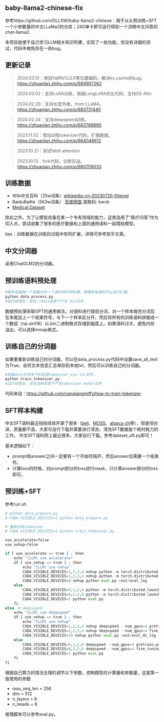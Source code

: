## baby-llama2-chinese-fix
参考https://github.com/DLLXW/baby-llama2-chinese：用于从头预训练+SFT一个小参数量的中文LLaMa2的仓库；24G单卡即可运行得到一个流畅中文问答的chat-llama2.

本项目是便于自己学习LLM相关知识所建，实现了一些功能，但没有详细的测试，代码中难免存在一些bug。


## 更新记录
>2024.03.10：增加YaRN/CLEX等位置编码，解决kv_cache的bug。https://zhuanlan.zhihu.com/p/684907262

>2024.03.02：支持LoRA训练，根据LongLoRA优化代码，支持SS-Attn

>2024.02.29：支持长度外推，from LLaMA。 https://zhuanlan.zhihu.com/p/683731440

>2024.02.24：支持deepspeed训练。https://zhuanlan.zhihu.com/p/683768690

>2023.11.02：增加训练tokenizer代码，扩展数据。https://zhuanlan.zhihu.com/p/664046612

>2023.10.21：测试falsh attention

>2023.10.13：fork代码，训练实战。https://zhuanlan.zhihu.com/p/660759033





## 训练数据
- Wiki中文百科（25w词条）[wikipedia-cn-20230720-filtered](https://huggingface.co/datasets/pleisto/wikipedia-cn-20230720-filtered)
- BaiduBaiKe（563w词条）
[百度网盘](https://pan.baidu.com/s/1jIpCHnWLTNYabftavo3DVw?pwd=bwvb)
 提取码: bwvb
- [Medical Dataset](https://huggingface.co/datasets/shibing624/medical/tree/main)

除此之外，为了让模型具备在某一个专有领域的能力，这里选用了“医疗问答”作为切入点，尝试收集了很多的医疗数据和上面的通用语料一起喂给模型。

tips：训练数据在训练的过程中有所扩展，详情可参考知乎文章。


## 中文分词器

采用ChatGLM2的分词器。

## 预训练语料预处理
```python
#脚本里面每一个函数对应一个语料库的预处理，搭建新加语料可以自行扩展。
python data_process.py
#运行结束后，会在./data目录下产生.bin文件
```
数据预处理采取GPT的通用做法，对语料进行提前分词，对一个样本做完分词后在末尾加上一个结束符号，与下一个样本区分开。然后将所有的训练语料拼接成一个数组（np.uint16）以.bin二进制格式存储到磁盘上。如果语料过大，避免内存溢出，可以选择mmap格式。

## 训练自己的分词器
如果要重新训练自己的分词器，可以在data_process.py代码中设置save_all_text为True，会将文本信息汇总保存到本地txt，然后可以训练自己的分词器。
```python
#获取data文件夹下的全部tokenizer_xxx.txt文件。
python train_tokenizer.py
#运行结束后，会在当前目录下产生tokenizer.model文件
```

代码来自：https://github.com/yanqiangmiffy/how-to-train-tokenizer

## SFT样本构建
中文SFT语料最近陆陆续续开源了很多（[bell](https://huggingface.co/datasets/BelleGroup/train_1M_CN)、[MOSS](https://github.com/OpenLMLab/MOSS/tree/main/SFT_data)、[alpaca-zh](https://huggingface.co/datasets/shibing624/alpaca-zh)等），但是坦白讲，质量都不高，大家可自行下载并需要进行清洗，清洗SFT数据是个耗时耗力的工作。
中文SFT语料网上最近很多，大家自行下载。参考dataset_sft.py即可！

基本逻辑如下：
- prompt和answer之间一定要有一个开始符隔开，然后answer后需要一个结束符。
- 计算loss的时候，对prompt部分的loss进行mask，只计算answer部分的loss即可。

## 预训练+SFT
参考run.sh

```python
# python data_prepare.py
# CUDA_VISIBLE_DEVICES=1 python data_prepare.py

# 重新训练tokenizer
# CUDA_VISIBLE_DEVICES=1 python train_tokenizer.py

use_accelerate=false
use_nohup=false

if [ use_accelerate == true ] ; then
    echo "[LLM] use accelerate"
    if [ use_nohup == true ] ; then
        echo "[LLM] use nohup"
        CUDA_VISIBLE_DEVICES=1,2,3,4 nohup python -m torch.distributed.launch --nproc_per_node=8 --use_env pretrain.py >out/pretrain_1_log
        CUDA_VISIBLE_DEVICES=1,2,3,4 nohup python -m torch.distributed.launch --nproc_per_node=8 --use_env fine_tuning.py >out/fine_tuning_log
        CUDA_VISIBLE_DEVICES=0 nohup python eval.py >out/eval_log
    else
        CUDA_VISIBLE_DEVICES=0,1,5,6 python -m torch.distributed.launch --nproc_per_node=4 --use_env pretrain.py
        CUDA_VISIBLE_DEVICES=0,1,5,6 python -m torch.distributed.launch --nproc_per_node=4 --use_env fine_tuning.py
        CUDA_VISIBLE_DEVICES=1 python eval.py
    fi
else  # deepspeed
    echo "[LLM] use deepspeed"
    if [ use_nohup == true ] ; then
        echo "[LLM] use nohup"
        CUDA_VISIBLE_DEVICES=1,2,3,4 nohup deepspeed --num_gpus=4 pretrain.py  --use_deepspeed True >out/pretrain_ds_log
        CUDA_VISIBLE_DEVICES=1,2,3,4 nohup deepspeed --num_gpus=4 fine_tuning.py  --use_deepspeed True >out/fine_tuning_ds_log
        CUDA_VISIBLE_DEVICES=10 nohup python eval.py >out/eval_ds_log
    else
        CUDA_VISIBLE_DEVICES=0,1,5,6 deepspeed --num_gpus=4 pretrain.py --use_deepspeed True
        CUDA_VISIBLE_DEVICES=0,1,5,6 deepspeed --num_gpus=4 fine_tuning.py --use_deepspeed True
        CUDA_VISIBLE_DEVICES=1 python eval.py
    fi
fi

```


根据自己算力的情况合理的调节以下参数，控制模型的计算量和参数量，这是第一版使用的参数
- max_seq_len = 256
- dim = 512
- n_layers = 8
- n_heads = 8

推理脚本可以参考eval.py。
